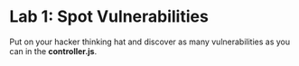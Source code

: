# Lab 1: Spot Vulnerabilities

Put on your hacker thinking hat and discover as many vulnerabilities as you can in the **controller.js**.